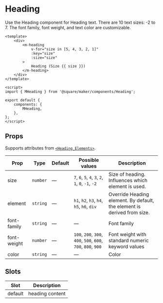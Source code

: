 # Heading

Use the Heading component for Heading text. There are 10 text sizes: -2 to 7. The font family, font weight, and text color are customizable.

```vue
<template>
	<div>
		<m-heading
			v-for="size in [5, 4, 3, 2, 1]"
			:key="size"
			:size="size"
		>
			Heading (Size {{ size }})
		</m-heading>
	</div>
</template>

<script>
import { MHeading } from '@square/maker/components/Heading';

export default {
	components: {
		MHeading,
	},
};
</script>
```

<!-- api-tables:start -->
## Props

Supports attributes from [`<Heading_Elements>`](https://developer.mozilla.org/en-US/docs/Web/HTML/Element/Heading_Elements).

| Prop        | Type     | Default | Possible values                                               | Description                                                             |
| ----------- | -------- | ------- | ------------------------------------------------------------- | ----------------------------------------------------------------------- |
| size        | `number` | —       | `7`, `6`, `5`, `4`, `3`, `2`, `1`, `0`, `-1`, `-2`            | Size of heading. Influences which element is used.                      |
| element     | `string` | —       | `h1`, `h2`, `h3`, `h4`, `h5`, `h6`, `div`                     | Override Heading element. By default, the element is derived from size. |
| font-family | `string` | —       | —                                                             | Font family                                                             |
| font-weight | `number` | —       | `100`, `200`, `300`, `400`, `500`, `600`, `700`, `800`, `900` | Font weight with standard numeric keyword values                        |
| color       | `string` | —       | —                                                             | Color                                                                   |


## Slots

| Slot    | Description     |
| ------- | --------------- |
| default | heading content |
<!-- api-tables:end -->
